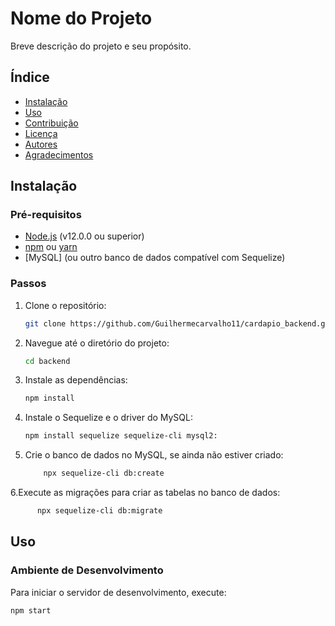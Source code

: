 # Nome do Projeto

Breve descrição do projeto e seu propósito.

## Índice

- [Instalação](#instalação)
- [Uso](#uso)
- [Contribuição](#contribuição)
- [Licença](#licença)
- [Autores](#autores)
- [Agradecimentos](#agradecimentos)

## Instalação

### Pré-requisitos

- [Node.js](https://nodejs.org/) (v12.0.0 ou superior)
- [npm](https://www.npmjs.com/) ou [yarn](https://yarnpkg.com/)
- [MySQL] (ou outro banco de dados compatível com Sequelize)

### Passos

1.  Clone o repositório:

    ```bash
    git clone https://github.com/Guilhermecarvalho11/cardapio_backend.git

    ```

2.  Navegue até o diretório do projeto:

    ```bash
    cd backend

    ```

3.  Instale as dependências:

    ```bash
    npm install

    ```

4.  Instale o Sequelize e o driver do MySQL:

    ```bash
    npm install sequelize sequelize-cli mysql2:

    ```

5.  Crie o banco de dados no MySQL, se ainda não estiver criado:
    ```bash
        npx sequelize-cli db:create
    ```

6.Execute as migrações para criar as tabelas no banco de dados:

```bash
      npx sequelize-cli db:migrate

```

## Uso

### Ambiente de Desenvolvimento

Para iniciar o servidor de desenvolvimento, execute:

```bash
npm start
```
